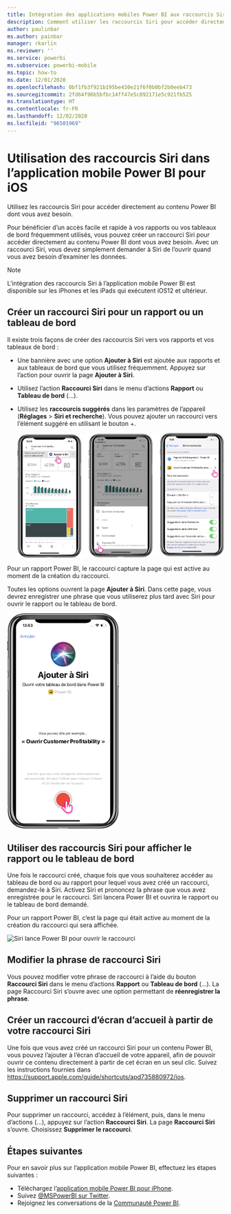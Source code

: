 ```yaml
---
title: Intégration des applications mobiles Power BI aux raccourcis Siri
description: Comment utiliser les raccourcis Siri pour accéder directement au contenu Power BI dont vous avez besoin.
author: paulinbar
ms.author: painbar
manager: rkarlin
ms.reviewer: ''
ms.service: powerbi
ms.subservice: powerbi-mobile
ms.topic: how-to
ms.date: 12/01/2020
ms.openlocfilehash: 0bf1fb3f921b195be430e21f6f0b0bf2b0eeb473
ms.sourcegitcommit: 2fd64f96b5bfbc14ff47e5c892171e5c921fb525
ms.translationtype: HT
ms.contentlocale: fr-FR
ms.lasthandoff: 12/02/2020
ms.locfileid: "96501969"
---
```

# <a name="using-siri-shortcuts-in-power-bi-mobile-ios-app"></a>Utilisation des raccourcis Siri dans l’application mobile Power BI pour iOS

Utilisez les raccourcis Siri pour accéder directement au contenu Power BI dont vous avez besoin.

Pour bénéficier d’un accès facile et rapide à vos rapports ou vos tableaux de bord fréquemment utilisés, vous pouvez créer un raccourci Siri pour accéder directement au contenu Power BI dont vous avez besoin. Avec un raccourci Siri, vous devez simplement demander à Siri de l’ouvrir quand vous avez besoin d’examiner les données.

> [!NOTE]
> L’intégration des raccourcis Siri à l’application mobile Power BI est disponible sur les iPhones et les iPads qui exécutent iOS12 et ultérieur.

## <a name="create-siri-shortcut-for-a-report-or-dashboard"></a>Créer un raccourci Siri pour un rapport ou un tableau de bord

Il existe trois façons de créer des raccourcis Siri vers vos rapports et vos tableaux de bord :

- Une bannière avec une option **Ajouter à Siri** est ajoutée aux rapports et aux tableaux de bord que vous utilisez fréquemment. Appuyez sur l’action pour ouvrir la page **Ajouter à Siri**.
    
- Utilisez l’action **Raccourci Siri** dans le menu d’actions **Rapport** ou **Tableau de bord** (...).
    
- Utilisez les **raccourcis suggérés** dans les paramètres de l’appareil (**Réglages** > **Siri et recherche**). Vous pouvez ajouter un raccourci vers l’élément suggéré en utilisant le bouton +.
     
     ![Créer un raccourci](./media/mobile-apps-ios-siri-search/power-bi-siri-create-shortcut.png)

Pour un rapport Power BI, le raccourci capture la page qui est active au moment de la création du raccourci. 

Toutes les options ouvrent la page **Ajouter à Siri**. Dans cette page, vous devrez enregistrer une phrase que vous utiliserez plus tard avec Siri pour ouvrir le rapport ou le tableau de bord. 
   
![Page Ajouter à Siri](./media/mobile-apps-ios-siri-search/power-bi-siri-add-page.png)
    

## <a name="use-siri-shortcuts-to-view-report-or-dashboard"></a>Utiliser des raccourcis Siri pour afficher le rapport ou le tableau de bord

Une fois le raccourci créé, chaque fois que vous souhaiterez accéder au tableau de bord ou au rapport pour lequel vous avez créé un raccourci, demandez-le à Siri.
Activez Siri et prononcez la phrase que vous avez enregistrée pour le raccourci. Siri lancera Power BI et ouvrira le rapport ou le tableau de bord demandé. 

Pour un rapport Power BI, c’est la page qui était active au moment de la création du raccourci qui sera affichée.


  ![Siri lance Power BI pour ouvrir le raccourci](./media/mobile-apps-ios-siri-search/power-bi-siri-open.png)
  

## <a name="edit-siri-shortcut-phrase"></a>Modifier la phrase de raccourci Siri 
Vous pouvez modifier votre phrase de raccourci à l’aide du bouton **Raccourci Siri** dans le menu d’actions **Rapport** ou **Tableau de bord** (...). La page Raccourci Siri s’ouvre avec une option permettant de **réenregistrer la phrase**. 

## <a name="create-a-home-screen-shortcut-from-your-siri-shortcut"></a>Créer un raccourci d’écran d’accueil à partir de votre raccourci Siri 
Une fois que vous avez créé un raccourci Siri pour un contenu Power BI, vous pouvez l’ajouter à l’écran d’accueil de votre appareil, afin de pouvoir ouvrir ce contenu directement à partir de cet écran en un seul clic. Suivez les instructions fournies dans https://support.apple.com/guide/shortcuts/apd735880972/ios.

## <a name="delete-siri-shortcut"></a>Supprimer un raccourci Siri 
Pour supprimer un raccourci, accédez à l’élément, puis, dans le menu d’actions (...), appuyez sur l’action **Raccourci Siri**. La page **Raccourci Siri** s’ouvre. Choisissez **Supprimer le raccourci**.

## <a name="next-steps"></a>Étapes suivantes
Pour en savoir plus sur l’application mobile Power BI, effectuez les étapes suivantes : 

* Téléchargez l’[application mobile Power BI pour iPhone](https://go.microsoft.com/fwlink/?LinkId=522062).
* Suivez [@MSPowerBI sur Twitter](https://twitter.com/MSPowerBI).
* Rejoignez les conversations de la [Communauté Power BI](https://community.powerbi.com/).